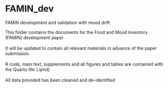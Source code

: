 # FAMIN_dev
FAMIN development and validation with mood drift

This folder contains the documents for the Food and Mood Inventory (FAMIN) development paper
\
\
It will be updated to contain all relevant materials in advance of the paper submission.
\
\
R code, main text, supplements and all figures and tables are contained with the Quarto file (.qmd)
\
\
All data provided has been cleaned and de-identified
